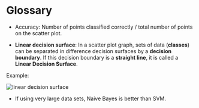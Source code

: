 # Glossary

* Accuracy: Number of points classified correctly / total number of points on the scatter plot.

* **Linear decision surface**: In a scatter plot graph, sets of data (**classes**) can be separated in difference decision surfaces by a **decision boundary**. If this decision boundary is a **straight line**, it is called a **Linear Decision Surface**.

Example:

![linear decision surface](http://openclassroom.stanford.edu/MainFolder/courses/MachineLearning/exercises/ex7materials/twofeature_a.png)

* If using very large data sets, Naive Bayes is better than SVM.

